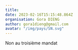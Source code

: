 ```yaml
---
title: 
date: 2023-02-16T15:15:48.864Z
organisation: Gora DIENG
author: gora1dieng@gmail.com
avatar: "/img/pays/SN.svg"
---
```


Non au troisième mandat 
